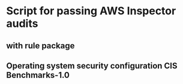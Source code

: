 # Script for passing AWS Inspector audits 
## with rule package 
## Operating system security configuration CIS Benchmarks-1.0
